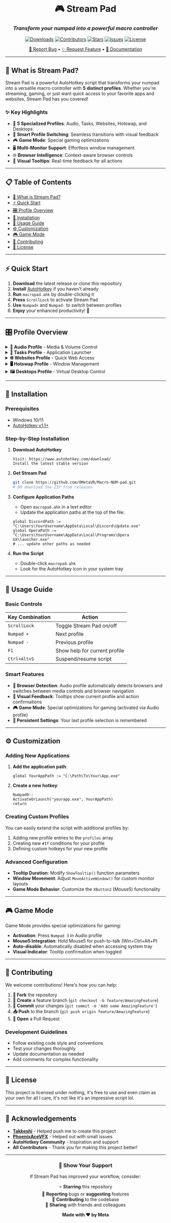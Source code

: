 <div align="center">

# 🎮 Stream Pad

### *Transform your numpad into a powerful macro controller*

[![Downloads](https://img.shields.io/github/downloads/OMetaVR/Macro-NUM-pad/total?style=for-the-badge&logo=github&color=blue)](https://github.com/OMetaVR/Macro-NUM-pad/releases)
[![Contributors](https://img.shields.io/github/contributors/OMetaVR/Macro-NUM-pad?style=for-the-badge&logo=github&color=green)](https://github.com/OMetaVR/Macro-NUM-pad/graphs/contributors)
[![Stars](https://img.shields.io/github/stars/OMetaVR/Macro-NUM-pad?style=for-the-badge&logo=github&color=yellow)](https://github.com/OMetaVR/Macro-NUM-pad/stargazers)
[![Issues](https://img.shields.io/github/issues/OMetaVR/Macro-NUM-pad?style=for-the-badge&logo=github&color=red)](https://github.com/OMetaVR/Macro-NUM-pad/issues)
[![License](https://img.shields.io/github/license/OMetaVR/Macro-NUM-pad?style=for-the-badge&logo=github&color=purple)](https://github.com/OMetaVR/Macro-NUM-pad/blob/main/LICENSE)

[🐛 Report Bug](https://github.com/OMetaVR/Macro-NUM-pad/issues) • [✨ Request Feature](https://github.com/OMetaVR/Macro-NUM-pad/issues) • [📖 Documentation](https://github.com/OMetaVR/Macro-NUM-pad/wiki)

</div>

---

## 🚀 What is Stream Pad?

Stream Pad is a powerful AutoHotkey script that transforms your numpad into a versatile macro controller with **5 distinct profiles**. Whether you're streaming, gaming, or just want quick access to your favorite apps and websites, Stream Pad has you covered!

### ✨ Key Highlights

- 🎯 **5 Specialized Profiles**: Audio, Tasks, Websites, Hotswap, and Desktops
- 🔄 **Smart Profile Switching**: Seamless transitions with visual feedback
- 🎮 **Game Mode**: Special gaming optimizations
- 🖥️ **Multi-Monitor Support**: Effortless window management
- 🌐 **Browser Intelligence**: Context-aware browser controls
- 📱 **Visual Tooltips**: Real-time feedback for all actions

---

## 📋 Table of Contents

- [🚀 What is Stream Pad?](#-what-is-stream-pad)
- [⚡ Quick Start](#-quick-start)
- [🎛️ Profile Overview](#️-profile-overview)
- [🔧 Installation](#-installation)
- [📖 Usage Guide](#-usage-guide)
- [⚙️ Customization](#️-customization)
- [🎮 Game Mode](#-game-mode)
- [🤝 Contributing](#-contributing)
- [📄 License](#-license)

---

## ⚡ Quick Start

1. **Download** the latest release or clone this repository
2. **Install** [AutoHotkey](https://www.autohotkey.com/) if you haven't already
3. **Run** `macropad.ahk` by double-clicking it
4. **Press** `ScrollLock` to activate Stream Pad
5. **Use** `Numpad+` and `Numpad-` to switch between profiles
6. **Enjoy** your enhanced productivity! 🎉

---

## 🎛️ Profile Overview

<details>
<summary><strong>🎵 Audio Profile</strong> - Media & Volume Control</summary>

| Key | Action | Description |
|-----|--------|-------------|
| `5` | ⏯️ Play/Pause | Toggle media playback |
| `4` | ⏮️ Previous | Previous track (or browser back) |
| `6` | ⏭️ Next | Next track (or browser forward) |
| `8` | 🔊 Volume Up | Increase system volume |
| `2` | 🔉 Volume Down | Decrease system volume |
| `0` | 🔇 Mute | Toggle system mute |
| `1` | 🪟 Windows+B | System tray focus |
| `3` | 🎮 Game Mode | Toggle gaming optimizations |

</details>

<details>
<summary><strong>📱 Tasks Profile</strong> - Application Launcher</summary>

| Key | Action | Application |
|-----|--------|-------------|
| `1` | 💬 Discord | Launch or focus Discord |
| `2` | 🌐 Opera GX | Launch or focus Opera browser |
| `3` | 🎮 Steam | Launch or focus Steam |
| `4` | 🎵 Spotify | Launch or focus Spotify |
| `5` | ⚙️ Task Manager | Open Task Manager |
| `6` | 📁 File Explorer | Open File Explorer |
| `7` | 🎙️ VoiceMeeter | Launch or focus VoiceMeeter |

</details>

<details>
<summary><strong>🌐 Websites Profile</strong> - Quick Web Access</summary>

| Key | Action | Website |
|-----|--------|----------|
| `1` | 📺 YouTube | Open YouTube |
| `2` | 🔍 Google | Open Google Search |
| `3` | 🎬 9anime | Open 9anime |
| `4` | 🎭 MovieBoxPro | Launch MovieBoxPro app |
| `5` | 💬 Discord Web | Open Discord web app |
| `6` | 🐙 GitHub | Open GitHub |
| `7` | 🟣 Twitch | Open Twitch |
| `8` | 🟢 Kick | Open Kick streaming |
| `0` | 🤖 ChatGPT | Open OpenAI ChatGPT |

</details>

<details>
<summary><strong>🖥️ Hotswap Profile</strong> - Window Management</summary>

| Key | Action | Direction |
|-----|--------|----------|
| `4` | ⬅️ Move Left | Move window to left monitor |
| `6` | ➡️ Move Right | Move window to right monitor |
| `8` | ⬆️ Move Up | Move window to upper monitor |
| `2` | ⬇️ Move Down | Move window to lower monitor |

</details>

<details>
<summary><strong>🖼️ Desktops Profile</strong> - Virtual Desktop Control</summary>

| Key | Action | Function |
|-----|--------|----------|
| `1` | ⬅️ Move Window Left | Move window to previous desktop |
| `3` | ➡️ Move Window Right | Move window to next desktop |
| `4` | 🔄 Switch Left | Switch to previous desktop |
| `6` | 🔄 Switch Right | Switch to next desktop |
| `8` | ➕ New Desktop | Create new virtual desktop |
| `2` | ❌ Close Desktop | Close current virtual desktop |
| `5` | 👁️ View All | Show all virtual desktops |

</details>

---

## 🔧 Installation

### Prerequisites
- Windows 10/11
- [AutoHotkey v1.1+](https://www.autohotkey.com/download/)

### Step-by-Step Installation

1. **Download AutoHotkey**
   ```
   Visit: https://www.autohotkey.com/download/
   Install the latest stable version
   ```

2. **Get Stream Pad**
   ```bash
   git clone https://github.com/OMetaVR/Macro-NUM-pad.git
   # OR download the ZIP from releases
   ```

3. **Configure Application Paths**
   - Open `macropad.ahk` in a text editor
   - Update the application paths at the top of the file:
   ```autohotkey
   global DiscordPath := "C:\Users\YourUsername\AppData\Local\Discord\Update.exe"
   global OperaPath := "C:\Users\YourUsername\AppData\Local\Programs\Opera GX\launcher.exe"
   # ... update other paths as needed
   ```

4. **Run the Script**
   - Double-click `macropad.ahk`
   - Look for the AutoHotkey icon in your system tray

---

## 📖 Usage Guide

### Basic Controls

| Key Combination | Action |
|------------------|--------|
| `ScrollLock` | Toggle Stream Pad on/off |
| `Numpad +` | Next profile |
| `Numpad -` | Previous profile |
| `F1` | Show help for current profile |
| `Ctrl+Alt+S` | Suspend/resume script |

### Smart Features

- **🧠 Browser Detection**: Audio profile automatically detects browsers and switches between media controls and browser navigation
- **📍 Visual Feedback**: Tooltips show current profile and action confirmations
- **🎮 Game Mode**: Special optimizations for gaming (activated via Audio profile)
- **🔄 Persistent Settings**: Your last profile selection is remembered

---

## ⚙️ Customization

### Adding New Applications

1. **Add the application path**:
   ```autohotkey
   global YourAppPath := "C:\Path\To\Your\App.exe"
   ```

2. **Create a new hotkey**:
   ```autohotkey
   Numpad9::
   ActivateOrLaunch("yourapp.exe", YourAppPath)
   return
   ```

### Creating Custom Profiles

You can easily extend the script with additional profiles by:
1. Adding new profile entries to the `profiles` array
2. Creating new `#If` conditions for your profile
3. Defining custom hotkeys for your new profile

### Advanced Configuration

- **Tooltip Duration**: Modify `ShowTooltip()` function parameters
- **Window Movement**: Adjust `MoveActiveWindow()` for custom monitor layouts
- **Game Mode Behavior**: Customize the `XButton2` (Mouse5) functionality

---

## 🎮 Game Mode

Game Mode provides special optimizations for gaming:

- **Activation**: Press `Numpad 3` in Audio profile
- **Mouse5 Integration**: Hold Mouse5 for push-to-talk (Win+Ctrl+Alt+P)
- **Auto-disable**: Automatically disabled when accessing system tray
- **Visual Indicator**: Tooltip confirmation when toggled

---

## 🤝 Contributing

We welcome contributions! Here's how you can help:

1. **🍴 Fork** the repository
2. **🌿 Create** a feature branch (`git checkout -b feature/AmazingFeature`)
3. **💾 Commit** your changes (`git commit -m 'Add some AmazingFeature'`)
4. **📤 Push** to the branch (`git push origin feature/AmazingFeature`)
5. **🔄 Open** a Pull Request

### Development Guidelines

- Follow existing code style and conventions
- Test your changes thoroughly
- Update documentation as needed
- Add comments for complex functionality

---

## 📄 License

This project is licensed under nothing, it's free to use and even claim as your own for all I care, it's not like it's an impressive script lol.

---

## 🙏 Acknowledgements

- **[Takkeshi](https://github.com/Takkeshi)** - Helped push me to create this project
- **[PhoenixAceVFX](https://github.com/PhoenixAceVFX)** - Helped out with small issues
- **AutoHotkey Community** - Inspiration and support
- **All Contributors** - Thank you for making this project better!

---

<div align="center">

### 💝 Show Your Support

If Stream Pad has improved your workflow, consider:

⭐ **Starring** this repository  
🐛 **Reporting** bugs or **suggesting** features  
🤝 **Contributing** to the codebase  
📢 **Sharing** with friends and colleagues  

**Made with ❤️ by Meta**

</div>
